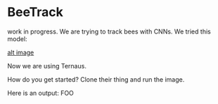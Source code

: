 # BeeTrack
work in progress. We are trying to track bees with CNNs.
We tried this model:


[alt image](https://raw.githubusercontent.com/umd-fire-coml/BeeTrack/blob/master/model_plot.png)


Now we are using Ternaus.

How do you get started? Clone their thing and run the image.

Here is an output:
FOO
